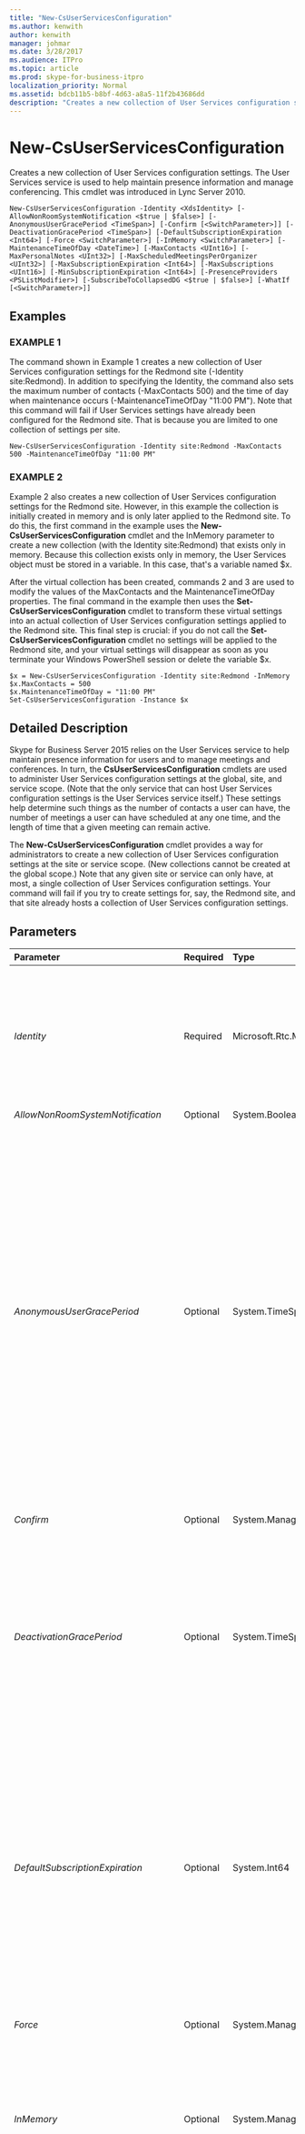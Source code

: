 ```yaml
---
title: "New-CsUserServicesConfiguration"
ms.author: kenwith
author: kenwith
manager: johmar
ms.date: 3/28/2017
ms.audience: ITPro
ms.topic: article
ms.prod: skype-for-business-itpro
localization_priority: Normal
ms.assetid: bdcb11b5-b8bf-4d63-a8a5-11f2b43686dd
description: "Creates a new collection of User Services configuration settings. The User Services service is used to help maintain presence information and manage conferencing. This cmdlet was introduced in Lync Server 2010."
---
```


# New-CsUserServicesConfiguration
 
Creates a new collection of User Services configuration settings. The User Services service is used to help maintain presence information and manage conferencing. This cmdlet was introduced in Lync Server 2010.
  
```
New-CsUserServicesConfiguration -Identity <XdsIdentity> [-AllowNonRoomSystemNotification <$true | $false>] [-AnonymousUserGracePeriod <TimeSpan>] [-Confirm [<SwitchParameter>]] [-DeactivationGracePeriod <TimeSpan>] [-DefaultSubscriptionExpiration <Int64>] [-Force <SwitchParameter>] [-InMemory <SwitchParameter>] [-MaintenanceTimeOfDay <DateTime>] [-MaxContacts <UInt16>] [-MaxPersonalNotes <UInt32>] [-MaxScheduledMeetingsPerOrganizer <UInt32>] [-MaxSubscriptionExpiration <Int64>] [-MaxSubscriptions <UInt16>] [-MinSubscriptionExpiration <Int64>] [-PresenceProviders <PSListModifier>] [-SubscribeToCollapsedDG <$true | $false>] [-WhatIf [<SwitchParameter>]]

```

## Examples

### EXAMPLE 1

The command shown in Example 1 creates a new collection of User Services configuration settings for the Redmond site (-Identity site:Redmond). In addition to specifying the Identity, the command also sets the maximum number of contacts (-MaxContacts 500) and the time of day when maintenance occurs (-MaintenanceTimeOfDay "11:00 PM"). Note that this command will fail if User Services settings have already been configured for the Redmond site. That is because you are limited to one collection of settings per site.
  
```
New-CsUserServicesConfiguration -Identity site:Redmond -MaxContacts 500 -MaintenanceTimeOfDay "11:00 PM"
```

### EXAMPLE 2

Example 2 also creates a new collection of User Services configuration settings for the Redmond site. However, in this example the collection is initially created in memory and is only later applied to the Redmond site. To do this, the first command in the example uses the **New-CsUserServicesConfiguration** cmdlet and the InMemory parameter to create a new collection (with the Identity site:Redmond) that exists only in memory. Because this collection exists only in memory, the User Services object must be stored in a variable. In this case, that's a variable named $x.
  
After the virtual collection has been created, commands 2 and 3 are used to modify the values of the MaxContacts and the MaintenanceTimeOfDay properties. The final command in the example then uses the **Set-CsUserServicesConfiguration** cmdlet to transform these virtual settings into an actual collection of User Services configuration settings applied to the Redmond site. This final step is crucial: if you do not call the **Set-CsUserServicesConfiguration** cmdlet no settings will be applied to the Redmond site, and your virtual settings will disappear as soon as you terminate your Windows PowerShell session or delete the variable $x.
  
```
$x = New-CsUserServicesConfiguration -Identity site:Redmond -InMemory
$x.MaxContacts = 500 
$x.MaintenanceTimeOfDay = "11:00 PM"
Set-CsUserServicesConfiguration -Instance $x
```

## Detailed Description

Skype for Business Server 2015 relies on the User Services service to help maintain presence information for users and to manage meetings and conferences. In turn, the **CsUserServicesConfiguration** cmdlets are used to administer User Services configuration settings at the global, site, and service scope. (Note that the only service that can host User Services configuration settings is the User Services service itself.) These settings help determine such things as the number of contacts a user can have, the number of meetings a user can have scheduled at any one time, and the length of time that a given meeting can remain active.
  
The **New-CsUserServicesConfiguration** cmdlet provides a way for administrators to create a new collection of User Services configuration settings at the site or service scope. (New collections cannot be created at the global scope.) Note that any given site or service can only have, at most, a single collection of User Services configuration settings. Your command will fail if you try to create settings for, say, the Redmond site, and that site already hosts a collection of User Services configuration settings.
  
## Parameters

|**Parameter**|**Required**|**Type**|**Description**|
|:-----|:-----|:-----|:-----|
| _Identity_ <br/> |Required  <br/> |Microsoft.Rtc.Management.Xds.XdsIdentity  <br/> |Unique identifier for the User Services configuration settings to be created. To create settings at the site scope, use syntax similar to this:  <br/>  `-Identity site:Redmond` <br/> To create settings at the service level, use syntax like this:  <br/>  `-Identity service:UserServer:atl-cs-001.litwareinc.com` <br/> |
| _AllowNonRoomSystemNotification_ <br/> |Optional  <br/> |System.Boolean  <br/> |PARAMVALUE: $true | $false  <br/> |
| _AnonymousUserGracePeriod_ <br/> |Optional  <br/> |System.TimeSpan  <br/> |Represents the amount of time an anonymous (unauthenticated) user can remain in a meeting without an authenticated user being present in that same meeting. For example, if this value is set to 15 minutes an anonymous user can stay in the meeting for, at most, 15 minutes before an authenticated user must join. If an authenticated user does not join before the grace period expires then the anonymous user will be removed from the meeting. This setting applies to both scheduled meetings and to ad-hoc meetings created by clicking Meet Now in Microsoft Lync.  <br/> The AnonymousUserGracePeriod must be specified using the following format: days.hours:minutes:seconds (for example, 0.00:30:00 for 30 minutes). The grace period can be set to any value between 0 second and 1 day; the default value is 90 minutes (01:30:00).  <br/> |
| _Confirm_ <br/> |Optional  <br/> |System.Management.Automation.SwitchParameter  <br/> |Prompts you for confirmation before executing the command.  <br/> |
| _DeactivationGracePeriod_ <br/> |Optional  <br/> |System.TimeSpan  <br/> |The maximum amount of time that a meeting can remain active. This value must be specified using the following format: days.hours:minutes:seconds. For example, to enable a meeting to last for 60 hours you would use this format: 2.12:00:00 (2 days. 12 hours: 00 minutes: 00 seconds.)  <br/> The DeactivationGracePeriod must be between 8 hours and 365 days, inclusive. The default value is 1 day (1.00:00:00).  <br/> |
| _DefaultSubscriptionExpiration_ <br/> |Optional  <br/> |System.Int64  <br/> |Subscriptions are created any time a user makes a request for data such as presence information. When the request is made, the user (or, more correctly, the user's client application) can request the length of time that the subscription remains valid before it must be renewed. If no such request is issued, then the subscription is set to the value specified by the DefaultSubscriptionExpiration property.  <br/> The default subscription time must be expressed as an integer value between 300 seconds (5 minutes) and 86400 seconds (24 hours), inclusive. The default value is 28800 seconds (8 hours).  <br/> |
| _Force_ <br/> |Optional  <br/> |System.Management.Automation.SwitchParameter  <br/> |Suppresses the display of any non-fatal error message that might arise when running the command.  <br/> |
| _InMemory_ <br/> |Optional  <br/> |System.Management.Automation.SwitchParameter  <br/> |Creates an object reference without actually committing the object as a permanent change. If you assign the output of this cmdlet called with this parameter to a variable, you can make changes to the properties of the object reference and then commit those changes by calling this cmdlet's matching **Set-\<cmdlet\>**. <br/> |
| _MaintenanceTimeOfDay_ <br/> |Optional  <br/> |System.DateTime  <br/> |Indicates the time of day when regularly-scheduled database maintenance (such as the purging of outdated records) takes place. This value must be specified as a date-time value. You can use either the 24-hour format (for example, "14:00") or the 12-hour format (for example, "2:00 PM").  <br/> The default value for MaintenanceTimeOfDay is 1:00 AM (01:00:00).  <br/> |
| _MaxContacts_ <br/> |Optional  <br/> |System.UInt16  <br/> |The maximum number of contacts a user can have; the default value is 250. The MaxContacts property represents the absolute maximum number of contacts a user can have. However, you can use the CsClientPolicy cmdlets to limit certain users to a maximum number of contacts lower than the value of MaxContacts.  <br/> |
| _MaxPersonalNotes_ <br/> |Optional  <br/> |System.UInt32  <br/> |Indicates the maximum number of personal notes that are stored in the user's note history. By default, the last 3 personal notes are maintained in the note history. The maximum number of notes that can be maintained in the history is 10.  <br/> |
| _MaxScheduledMeetingsPerOrganizer_ <br/> |Optional  <br/> |System.UInt32  <br/> |The maximum number of meetings that a single user can serve as organizer for at a given time. The default value is 1000. This means that, if a user is already the organizer for 1000 meetings, his or her attempt to schedule a new meeting (meeting number 1001) will fail.  <br/> |
| _MaxSubscriptionExpiration_ <br/> |Optional  <br/> |System.Int64  <br/> |Subscriptions are created any time a user makes a request for data such as presence information. When the request is made, the user (or, more correctly, the user's client application) can request the length of time that the subscription remains valid before it must be renewed. The MaxSubscriptionExpiration property represents the maximum amount of time that clients can be granted. For example, if the maximum time is set to 28800 seconds and a client requests a timeout interval of 86400 seconds, the client will be given the maximum allowed expiration period: 28800 seconds.  <br/> The maximum subscription time must be expressed as an integer value between 300 seconds (5 minutes) and 86400 seconds (24 hours), inclusive. The default value is 43200 seconds (12 hours).  <br/> |
| _MaxSubscriptions_ <br/> |Optional  <br/> |System.UInt16  <br/> |The maximum number of SIP subscribe dialogs that a user can have open at any one time. A subscribe dialog represents a request for SIP resources. The default value is 200.  <br/> |
| _MinSubscriptionExpiration_ <br/> |Optional  <br/> |System.Int64  <br/> |Subscriptions are created any time a user makes a request for data such as presence information. When the request is made, the user (or, more correctly, the user's client application) can request the length of time that the subscription remains valid before it must be renewed. The MinSubscriptionExpiration property represents the minimum amount of time that clients can be granted. For example, if the minimum time is set to 1200 seconds and a client requests a timeout interval of 200 seconds, the client will be given the minimum allowed expiration period: 1200 seconds.  <br/> The minimum subscription time must be expressed as an integer value between 300 seconds (5 minutes) and 86400 seconds (24 hours), inclusive. The default value is 1200 seconds (20 minutes).  <br/> |
| _PresenceProviders_ <br/> |Optional  <br/> |System.Management.Automation.PSListModifier  <br/> |Collection of presence providers for the new User Service configuration settings. Presence providers are best added to a collection of User Service configuration settings by using the **New-CsPresenceProvider** cmdlet. <br/> |
| _SubscribeToCollapsedDG_ <br/> |Optional  <br/> |System.Boolean  <br/> |If set to True (the default value), client applications will be allowed to subscribe to distribution groups that are not currently expanded in the Contacts list. This enables the client to maintain up-to-minute presence information for each member of the group. If set to False, client applications will not be allowed to subscribe to "collapsed" groups.  <br/> |
| _WhatIf_ <br/> |Optional  <br/> |System.Management.Automation.SwitchParameter  <br/> |Describes what would happen if you executed the command without actually executing the command.  <br/> |
| _BypassDualWrite_ <br/> |Optional  <br/> |System.Boolean  <br/> |PARAMVALUE: $true | $false  <br/> |
| _StateReplicationFlag_ <br/> |Optional  <br/> |System.String  <br/> |PARAMVALUE: String  <br/> |
| _TestFeatureList_ <br/> |Optional  <br/> |System.String  <br/> |PARAMVALUE: String  <br/> |
| _TestParameterList_ <br/> |Optional  <br/> |System.String  <br/> |PARAMVALUE: String  <br/> |
   
## Input Types

None. The **New-CsUserServicesConfiguration** cmdlet does not accept pipelined input.
  
## Return Types

The **New-CsUserServicesConfiguration** cmdlet creates new instances of the Microsoft.Rtc.Management.WritableConfig.Settings.UserServices.UserServicesSettings object.
  
## See also

#### 

[Get-CsUserServicesConfiguration](get-csuserservicesconfiguration.md)
  
[Remove-CsUserServicesConfiguration](remove-csuserservicesconfiguration.md)
  
[Set-CsUserServicesConfiguration](set-csuserservicesconfiguration.md)

